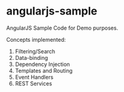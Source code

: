 angularjs-sample
================

AngularJS Sample Code for Demo purposes.

Concepts implemented:
  1. Filtering/Search
  2. Data-binding
  3. Dependency Injection
  4. Templates and Routing
  5. Event Handlers
  6. REST Services

